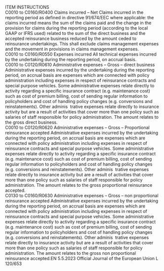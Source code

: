  
ITEM  INSTRUCTIONS  
C0010 to 
C0160/R0400  Claims incurred – Net  Claims incurred in the reporting period as defined in directive 91/674/EEC where 
applicable: the claims incurred means the sum of the claims paid and the change 
in the provision for claims during the reporting period (according to the local 
GAAP or IFRS used) related to the sum of the direct business and the accepted 
reinsurance business reduced by the amount ceded to reinsurance undertakings. 
This shall exclude claims management expenses and the movement in provisions 
in claims management expenses.  
C0010 to 
C0160/R0550  Expenses incurred  All technical expenses incurred by the undertaking during the reporting period, on 
accrual basis.  
C0010 to 
C0120/R0610  Administrative expenses – 
Gross – direct business  Administrative expenses incurred by the undertaking during the reporting period, 
on accrual basis are expenses which are connected with policy administration 
including expenses in respect of reinsurance contracts and special purpose 
vehicles. Some administrative expenses relate directly to activity regarding a 
specific insurance contract (e.g. maintenance cost) such as cost of premium 
billing, cost of sending regular information to policyholders and cost of 
handling policy changes (e.g. conversions and reinstatements). Other adminis ­
trative expenses relate directly to insurance activity but are a result of activities 
that cover more than one policy such as salaries of staff responsible for policy 
administration. 
The amount relates to the gross direct business.  
C0010 to 
C0120/R0620  Administrative expenses – 
Gross – Proportional 
reinsurance accepted  Administrative expenses incurred by the undertaking during the reporting period, 
on accrual basis are expenses which are connected with policy administration 
including expenses in respect of reinsurance contracts and special purpose 
vehicles. Some administrative expenses relate directly to activity regarding a 
specific insurance contract (e.g. maintenance cost) such as cost of premium 
billing, cost of sending regular information to policyholders and cost of 
handling policy changes (e.g. conversions and reinstatements). Other adminis ­
trative expenses relate directly to insurance activity but are a result of activities 
that cover more than one policy such as salaries of staff responsible for policy 
administration. 
The amount relates to the gross proportional reinsurance accepted.  
C0130 to 
C0160/R0630  Administrative expenses – 
Gross – non proportional 
reinsurance accepted  Administrative expenses incurred by the undertaking during the reporting period, 
on accrual basis are expenses which are connected with policy administration 
including expenses in respect of reinsurance contracts and special purpose 
vehicles. Some administrative expenses relate directly to activity regarding a 
specific insurance contract (e.g. maintenance cost) such as cost of premium 
billing, cost of sending regular information to policyholders and cost of 
handling policy changes (e.g. conversions and reinstatements). Other adminis ­
trative expenses relate directly to insurance activity but are a result of activities 
that cover more than one policy such as salaries of staff responsible for policy 
administration. 
The amount relates to the gross non proportional reinsurance accepted.EN  5.5.2023 Official Journal of the European Union L 120/653